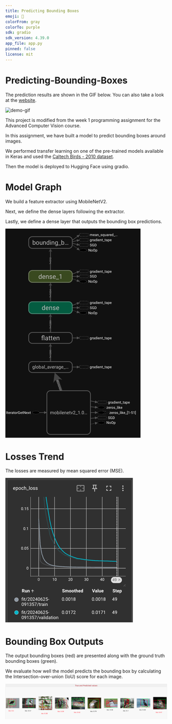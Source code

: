 ```yaml
---
title: Predicting Bounding Boxes
emoji: 🐠
colorFrom: gray
colorTo: purple
sdk: gradio
sdk_version: 4.39.0
app_file: app.py
pinned: false
license: mit
---
```


# Predicting-Bounding-Boxes

The prediction results are shown in the GIF below. You can also take a look at the [website](https://huggingface.co/spaces/randyjhc/Predicting-Bounding-Boxes).

![demo-gif](./results/demo.gif)

This project is modified from the week 1 programming assignment for the Advanced Computer Vision course.

In this assignment, we have built a model to predict bounding boxes around images.

We performed transfer learning on one of the pre-trained models available in Keras and used the [Caltech Birds - 2010 dataset](https://www.vision.caltech.edu/datasets/).

Then the model is deployed to Hugging Face using gradio.

# Model Graph

We build a feature extractor using MobileNetV2.

Next, we define the dense layers following the extractor.

Lastly, we define a dense layer that outputs the bounding box predictions.

![Model-Graph](./results/01_model_graph.png)

# Losses Trend

The losses are measured by mean squared error (MSE).

![Loss-Trend](./results/02_loss_trend.png)

# Bounding Box Outputs

The output bounding boxes (red) are presented along with the ground truth bounding boxes (green).

We evaluate how well the model predicts the bounding box by calculating the Intersection-over-union (IoU) score for each image.

![Bounding-Box](./results/03_bounding_box.png)
